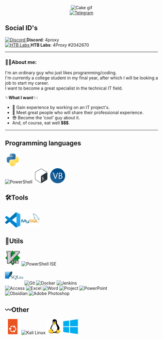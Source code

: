 <div id="profile_gif" align="center">
  <img src="https://i.giphy.com/media/v1.Y2lkPTc5MGI3NjExcmx3MXR3NHN2MnZ2aDh4bTZkcHY2Z2tndnZ3ZXNnaWo0Ymd6ZTFseSZlcD12MV9pbnRlcm5hbF9naWZfYnlfaWQmY3Q9cw/2dn1BqrVTs7zejxC9V/giphy.gif" width="200" alt="Cake gif" />
</div>

<div id="social_links" align="center">
  <a href="https://t.me/proxy_k91">
    <img src="https://img.shields.io/badge/Telegram-0088CC?logo=telegram&logoColor=white" alt="Telegram" />
  </a>
</div>

## Social ID's

<div id="social_id">
  <a href="https://discord.com/app">
    <img src="https://img.shields.io/badge/Discord-7289DA?logo=discord&logoColor=white" alt="Discord" />
  </a>
  <strong>Discord</strong>: 4proxy
  <br>
  <a href="https://app.hackthebox.com/home">
    <img src="https://img.shields.io/badge/HTB%20Labs-9FEF00?logo=hackthebox&logoColor=white" alt="HTB Labs" />
  </a>
  <strong>HTB Labs</strong>: 4Proxy #2042670
</div>

---

### 🙋‍♂️About me:
I'm an ordinary guy who just likes programming/coding.<br>
I'm currently a college student in my final year, after which I will be looking a job to start my career.<br> 
I want to become a great specialist in the technical IT field.<br>

✨**What I want**✨:
- 💼 Gain experience by working on an IT project's.
- 🤝 Meet great people who will share their professional experience.
- 😎 Become the ‘cool’ guy about it.
- And, of course, eat well 💲💲💲.

---

## Programming languages

<div id="programming_languages_icons">
  <img src="https://raw.githubusercontent.com/devicons/devicon/6910f0503efdd315c8f9b858234310c06e04d9c0/icons/python/python-original.svg" alt="Python" width=50 />
  <div id="script_lang">
    <img src="https://img.icons8.com/?size=100&id=FwaVI1qCE7hQ&format=png&color=000000" alt="PowerShell" width=50 />
    <img src="https://raw.githubusercontent.com/devicons/devicon/6910f0503efdd315c8f9b858234310c06e04d9c0/icons/bash/bash-original.svg" alt="Bash" width=50 />
    <img src="https://raw.githubusercontent.com/devicons/devicon/6910f0503efdd315c8f9b858234310c06e04d9c0/icons/visualbasic/visualbasic-original.svg" alt="VBA" width=50 />
  </div>
</div>

## 🛠️Tools

<div id="tools_icons">
  <img src="https://raw.githubusercontent.com/devicons/devicon/6910f0503efdd315c8f9b858234310c06e04d9c0/icons/vscode/vscode-original.svg" alt="VSCode" width=50 />
  <img src="https://raw.githubusercontent.com/devicons/devicon/6910f0503efdd315c8f9b858234310c06e04d9c0/icons/mysql/mysql-original-wordmark.svg" alt="MySQL" width=60 />
</div>

## 🧰Utils

<div id="utils_icons">
  <div id="editors">
    <img src="https://raw.githubusercontent.com/devicons/devicon/6910f0503efdd315c8f9b858234310c06e04d9c0/icons/vim/vim-original.svg" alt="Vim" width=50 />
    <img src="https://img.icons8.com/?size=100&id=1aLOSMCcgWFr&format=png&color=000000" alt="PowerShell ISE" width=50 />
  </div>
  <img src="https://raw.githubusercontent.com/devicons/devicon/6910f0503efdd315c8f9b858234310c06e04d9c0/icons/sqlite/sqlite-original-wordmark.svg" alt="SQLite" width=60 />
  <img src="https://user-images.githubusercontent.com/25181517/192108372-f71d70ac-7ae6-4c0d-8395-51d8870c2ef0.png" alt="Git" width=50 />
  <img src="https://user-images.githubusercontent.com/25181517/117207330-263ba280-adf4-11eb-9b97-0ac5b40bc3be.png" alt="Docker" width=50 />
  <img src="https://img.icons8.com/?size=100&id=39292&format=png&color=000000" alt="Jenkins" width=50 />
  <div id="microsoft_office">
    <img src="https://img.icons8.com/?size=100&id=121160&format=png&color=000000" alt="Access" width=50 />
    <img src="https://img.icons8.com/?size=100&id=117561&format=png&color=000000" alt="Excel" width=50 />
    <img src="https://img.icons8.com/?size=100&id=pGHcje298xSl&format=png&color=000000" alt="Word" width=50 />
    <img src="https://img.icons8.com/?size=100&id=7lJtplrxEIbD&format=png&color=000000" alt="Project" width=50 />
    <img src="https://img.icons8.com/?size=100&id=117557&format=png&color=000000" alt="PowerPoint" width=50 />
  </div>
  <div id="some_useful">
    <img src="https://img.icons8.com/?size=100&id=q53th37bGbV0&format=png&color=000000" alt="Obsidian" width=50 />
    <img src="https://img.icons8.com/?size=100&id=13677&format=png&color=000000" alt="Adobe Photoshop" width=50 />
  </div>
</div>

## 〰️Other

<div id="other_icons">
  <div id="os">
    <img src="https://raw.githubusercontent.com/devicons/devicon/6910f0503efdd315c8f9b858234310c06e04d9c0/icons/ubuntu/ubuntu-original.svg" alt="Ubuntu" width=50 />
    <img src="https://img.icons8.com/?size=100&id=101665&format=png&color=000000" alt="Kali Linux" width=50 />
    <img src="https://raw.githubusercontent.com/devicons/devicon/6910f0503efdd315c8f9b858234310c06e04d9c0/icons/linux/linux-original.svg" alt="Linux" width=50 />
    <img src="https://raw.githubusercontent.com/devicons/devicon/6910f0503efdd315c8f9b858234310c06e04d9c0/icons/windows8/windows8-original.svg" alt="Windows10" width=50 />
  </div>
</div>
